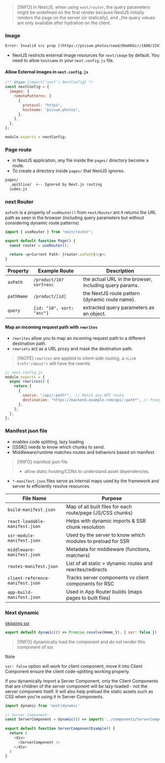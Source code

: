 > [!INFO] In NextJS, when using `next/router`, the query parameters might be undefined on the first render because NextJS initially renders the page on the server (or statically), and _the query values are only available after hydration on the client.


### Image

```txt
Error: Invalid src prop [(https://picsum.photos/seed/DUeHUGir/1880/2247)](https://picsum.photos/seed/DUeHUGir/1880/2247) on `next/image`, hostname "picsum.photos" is not configured under images in your `next.config.js` See more info: [https://nextjs.org/docs/messages/next-image-unconfigured-host](https://nextjs.org/docs/messages/next-image-unconfigured-host)
```
- NextJS restricts external image resources for `next/image` by default. You need to allow `hostname` in your `next.config.js` file.

#### Allow External images in `next.config.js`
```js
/** @type {import('next').NextConfig} */
const nextConfig = {
  images: {
    remotePatterns: [
      {
        protocol: "https",
        hostname: "picsum.photos",
      },
    ],
  },
};

module.exports = nextConfig;

```

### Page route
- in NextJS application, any file inside the `pages/` directory become a route.
- To create a directory inside `pages/` that NextJS ignores.

```txt
pages/
  _apiSlice/  <-- Ignored by Next.js routing
  index.js

```

### next Router
`asPath` is a property of `useRouter()` from `next/Router` ant it returns the URL path as seen in the browser (including query parameters but without considering dynamic route patterns)
```ts
import { useRouter } from "next/router";

export default function Page() {
  const router = useRouter();

  return <p>Current Path: {router.asPath}</p>;
}

```

| Property   | Example Route             | Description                                            |
| ---------- | ------------------------- | ------------------------------------------------------ |
| `asPath`   | `/product/10?sort=asc`    | the actual URL in the browser, including query params. |
| `pathName` | `/product/[id]`           | the NextJS route pattern (dynamic route name).         |
| `query`    | `{id: "10", sort: "asc"}` | extracted query parameters as an object.               |
#### Map an incoming request path with `rewrites`
- `rewrites` allow you to map an incoming request path to a different destination path.
- `rewriets` act as a URL prozy and mask the destination path.

> [!NOTE] `rewrites` are applied to client-side routing, a `<Link href="/about">` will have the rewrite.

```js
// next.config.js
module.exports = {
  async rewrites() {
    return [
      {
        source: "/api/:path*",  // Match any API route
        destination: "https://backend.example.com/api/:path*", // Proxy to backend
      },
    ];
  },
};

```

### Manifest json file

- enables code splitting, lazy loading
- [[SSR]] needs to know which chunks to send.
- Middleware/runtime matches routes and behaviors based on manifest.

> [!INFO] manifest json file
> - allow static hosting/CDNs to understand asset dependencies.

- `*-manifest.json` files serve as internal maps used by the framework and server to efficiently resolve resources.

| File Name                        | Purpose                                                     |
| -------------------------------- | ----------------------------------------------------------- |
| `build-manifest.json`            | Map of all built files for each route/page (JS/CSS chunks)  |
| `react-loadable-manifest.json`   | Helps with dynamic imports & SSR chunk resolution           |
| `ssr-module-manifest.json`       | Used by the server to know which modules to preload for SSR |
| `middleware-manifest.json`       | Metadata for middleware (functions, matchers)               |
| `routes-manifest.json`           | List of all static + dynamic routes and rewrites/redirects  |
| `client-reference-manifest.json` | Tracks server components vs client components for RSC       |
| `app-build-manifest.json`        | Used in App Router builds (maps pages to built files)       |
### Next dynamic
[skipping ssr](https://nextjs.org/docs/app/guides/lazy-loading#skipping-ssr)
```js
export default dynamic(() => Promise.resolve(Home_1), { ssr: false })
```
> [!INFO] 
> dynamically load the component and do not render this component of ssr.

> [!NOTE]
> `ssr: false` option will work for client component, move it into Client Component ensure the client code-splitting working properly.

if you dynamically import a Server Component, only the Client Components that are children of the server component will be lazy-loaded - not the server component itself. It will also help preload the static assets such as CSS when you're using it in Server Components.

```js
import dynamic from 'next/dynamic'
 
// Server Component:
const ServerComponent = dynamic(() => import('../components/ServerComponent'))
 
export default function ServerComponentExample() {
  return (
    <div>
      <ServerComponent />
    </div>
  )
}
```
